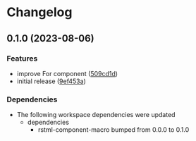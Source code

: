 # Changelog

## 0.1.0 (2023-08-06)


### Features

* improve For component ([509cd1d](https://github.com/YoloDev/rstml-component/commit/509cd1dad0f277e70c17480486baa70e1085f146))
* initial release ([9ef453a](https://github.com/YoloDev/rstml-component/commit/9ef453a6ec51e1093828cfccd6de43d21da7e9e0))


### Dependencies

* The following workspace dependencies were updated
  * dependencies
    * rstml-component-macro bumped from 0.0.0 to 0.1.0

